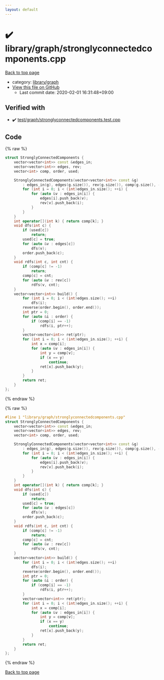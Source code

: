 ```yaml
---
layout: default
---
```


<!-- mathjax config similar to math.stackexchange -->
<script type="text/javascript" async
  src="https://cdnjs.cloudflare.com/ajax/libs/mathjax/2.7.5/MathJax.js?config=TeX-MML-AM_CHTML">
</script>
<script type="text/x-mathjax-config">
  MathJax.Hub.Config({
    TeX: { equationNumbers: { autoNumber: "AMS" }},
    tex2jax: {
      inlineMath: [ ['$','$'] ],
      processEscapes: true
    },
    "HTML-CSS": { matchFontHeight: false },
    displayAlign: "left",
    displayIndent: "2em"
  });
</script>

<script type="text/javascript" src="https://cdnjs.cloudflare.com/ajax/libs/jquery/3.4.1/jquery.min.js"></script>
<script src="https://cdn.jsdelivr.net/npm/jquery-balloon-js@1.1.2/jquery.balloon.min.js" integrity="sha256-ZEYs9VrgAeNuPvs15E39OsyOJaIkXEEt10fzxJ20+2I=" crossorigin="anonymous"></script>
<script type="text/javascript" src="../../../assets/js/copy-button.js"></script>
<link rel="stylesheet" href="../../../assets/css/copy-button.css" />


# :heavy_check_mark: library/graph/stronglyconnectedcomponents.cpp

<a href="../../../index.html">Back to top page</a>

* category: <a href="../../../index.html#c5878b56724fd1eb9362c2254e5c362f">library/graph</a>
* <a href="{{ site.github.repository_url }}/blob/master/library/graph/stronglyconnectedcomponents.cpp">View this file on GitHub</a>
    - Last commit date: 2020-02-01 16:31:48+09:00




## Verified with

* :heavy_check_mark: <a href="../../../verify/test/graph/stronglyconnectedcomponents.test.cpp.html">test/graph/stronglyconnectedcomponents.test.cpp</a>


## Code

<a id="unbundled"></a>
{% raw %}
```cpp
struct StronglyConnectedComponents {
    vector<vector<int>> const &edges_in;
    vector<vector<int>> edges, rev;
    vector<int> comp, order, used;

    StronglyConnectedComponents(vector<vector<int>> const &g)
        : edges_in(g), edges(g.size()), rev(g.size()), comp(g.size(), -1), used(g.size()) {
        for (int i = 0; i < (int)edges_in.size(); ++i) {
            for (auto &v : edges_in[i]) {
                edges[i].push_back(v);
                rev[v].push_back(i);
            }
        }
    }
    int operator[](int k) { return comp[k]; }
    void dfs(int c) {
        if (used[c])
            return;
        used[c] = true;
        for (auto &v : edges[c])
            dfs(v);
        order.push_back(c);
    }
    void rdfs(int c, int cnt) {
        if (comp[c] != -1)
            return;
        comp[c] = cnt;
        for (auto &v : rev[c])
            rdfs(v, cnt);
    }
    vector<vector<int>> build() {
        for (int i = 0; i < (int)edges.size(); ++i)
            dfs(i);
        reverse(order.begin(), order.end());
        int ptr = 0;
        for (auto &i : order) {
            if (comp[i] == -1)
                rdfs(i, ptr++);
        }
        vector<vector<int>> ret(ptr);
        for (int i = 0; i < (int)edges_in.size(); ++i) {
            int x = comp[i];
            for (auto &v : edges_in[i]) {
                int y = comp[v];
                if (x == y)
                    continue;
                ret[x].push_back(y);
            }
        }
        return ret;
    }
};

```
{% endraw %}

<a id="bundled"></a>
{% raw %}
```cpp
#line 1 "library/graph/stronglyconnectedcomponents.cpp"
struct StronglyConnectedComponents {
    vector<vector<int>> const &edges_in;
    vector<vector<int>> edges, rev;
    vector<int> comp, order, used;

    StronglyConnectedComponents(vector<vector<int>> const &g)
        : edges_in(g), edges(g.size()), rev(g.size()), comp(g.size(), -1), used(g.size()) {
        for (int i = 0; i < (int)edges_in.size(); ++i) {
            for (auto &v : edges_in[i]) {
                edges[i].push_back(v);
                rev[v].push_back(i);
            }
        }
    }
    int operator[](int k) { return comp[k]; }
    void dfs(int c) {
        if (used[c])
            return;
        used[c] = true;
        for (auto &v : edges[c])
            dfs(v);
        order.push_back(c);
    }
    void rdfs(int c, int cnt) {
        if (comp[c] != -1)
            return;
        comp[c] = cnt;
        for (auto &v : rev[c])
            rdfs(v, cnt);
    }
    vector<vector<int>> build() {
        for (int i = 0; i < (int)edges.size(); ++i)
            dfs(i);
        reverse(order.begin(), order.end());
        int ptr = 0;
        for (auto &i : order) {
            if (comp[i] == -1)
                rdfs(i, ptr++);
        }
        vector<vector<int>> ret(ptr);
        for (int i = 0; i < (int)edges_in.size(); ++i) {
            int x = comp[i];
            for (auto &v : edges_in[i]) {
                int y = comp[v];
                if (x == y)
                    continue;
                ret[x].push_back(y);
            }
        }
        return ret;
    }
};

```
{% endraw %}

<a href="../../../index.html">Back to top page</a>

